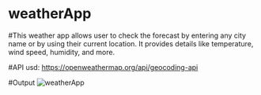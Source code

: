 # weatherApp

#This weather app allows user to check the forecast by entering any city name or by using their current location. 
It provides details like temperature, wind speed, humidity, and more.

#API usd: https://openweathermap.org/api/geocoding-api

#Output
![weatherApp](https://github.com/srijanalimbu91/weatherApp/assets/91357218/7753a4d3-fcd6-409e-bd6c-570d07054537)
